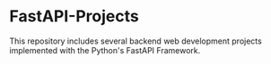 # FastAPI-Projects
This repository includes several backend web development projects implemented with the Python's FastAPI Framework. 
